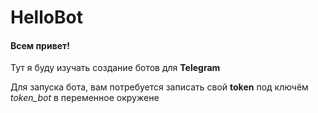 # HelloBot

#### Всем привет! 

Тут я буду изучать создание ботов для **Telegram**

Для запуска бота, вам потребуется записать свой **token** 
под ключём *token_bot* в переменное окружене

